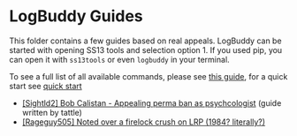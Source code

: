 # LogBuddy Guides

This folder contains a few guides based on real appeals. LogBuddy can be started with opening SS13 tools and selection option 1. If you used pip, you can open it with `ss13tools` or even `logbuddy` in your terminal.

To see a full list of all available commands, please see [this guide](../ss13_tools/log_buddy/README.md#available-commands-cheat-sheet), for a quick start see [quick start](../ss13_tools/log_buddy/README.md#quick-start)

- [[Sightld2] Bob Calistan - Appealing perma ban as psychcologist](./32153.md) (guide written by tattle)
- [[Rageguy505] Noted over a firelock crush on LRP (1984? literally?)](./33442.md)
